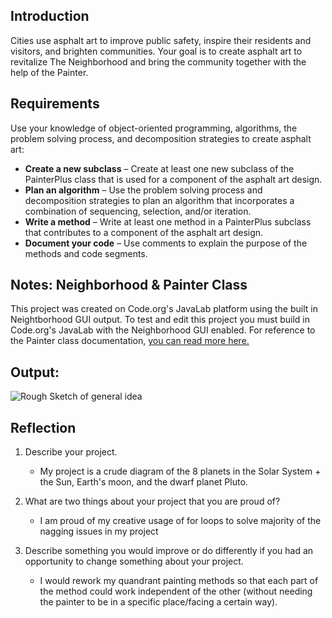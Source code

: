 ## Introduction

Cities use asphalt art to improve public safety, inspire their residents and visitors, and brighten communities. Your goal is to create asphalt art to revitalize The Neighborhood and bring the community together with the help of the Painter.

## Requirements

Use your knowledge of object-oriented programming, algorithms, the problem solving process, and decomposition strategies to create asphalt art:
- **Create a new subclass** – Create at least one new subclass of the PainterPlus class that is used for a component of the asphalt art design.
- **Plan an algorithm** – Use the problem solving process and decomposition strategies to plan an algorithm that incorporates a combination of sequencing, selection, and/or iteration.
- **Write a method** – Write at least one method in a PainterPlus subclass that contributes to a component of the asphalt art design.
- **Document your code** – Use comments to explain the purpose of the methods and code segments.

## Notes: Neighborhood & Painter Class

This project was created on Code.org's JavaLab platform using the built in Neightborhood GUI output. To test and edit this project you must build in Code.org's JavaLab with the Neighborhood GUI enabled. For reference to the Painter class documentation, [you can read more here.](https://studio.code.org/docs/ide/javalab/classes/Painter)

## Output:

<img src="file:///media/fuse/drivefs-f9f432b7de36cec1721adb8f8a8f46fe/root/IMG_1243.JPG" alt="Rough Sketch of general idea" >

## Reflection

1. Describe your project.

   - My project is a crude diagram of the 8 planets in the Solar System + the Sun, Earth's moon, and the dwarf planet Pluto.

2. What are two things about your project that you are proud of?

   - I am proud of my creative usage of for loops to solve majority of the nagging issues in my project

3. Describe something you would improve or do differently if you had an opportunity to change something about your project.

   - I would rework my quandrant painting methods so that each part of the method could work independent of the other (without needing the painter to be in a specific place/facing a certain way).